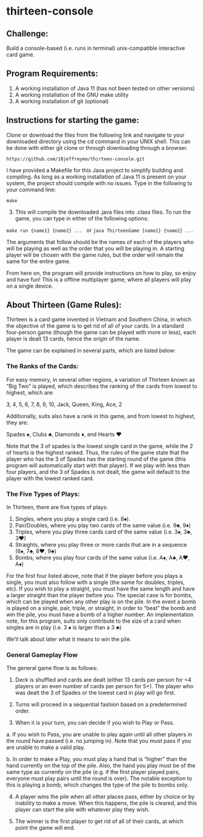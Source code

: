 # thirteen-console

## Challenge: 

Build a console-based (i.e. runs in terminal) unix-compatible interactive card game.

## Program Requirements:

1)	A working installation of Java 11 (has not been tested on other versions)
2)	A working installation of the GNU make utility
3)	A working installation of git (optional)

## Instructions for starting the game:

Clone or download the files from the following link and navigate to your downloaded directory using the cd command in your UNIX shell. This can be done with either git clone or through downloading through a browser.
```
https://github.com/18jeffreyma/thirteen-console.git
```

I have provided a Makefile for this Java project to simplify building and compiling. As long as a working installation of Java 11 is present on your system, the project should compile with no issues. Type in the following to your command line:	
```
make
```

3. This will compile the downloaded .java files into .class files. To run the game, you can type in either of the following options:

```make run {name1} {name2} ... ``` or  ```java ThirteenGame {name1} {name2} ...```

The arguments that follow should be the names of each of the players who will be playing as well as the order that you will be playing in. A starting player will be chosen with the game rules, but the order will remain the same for the entire game. 

From here on, the program will provide instructions on how to play, so enjoy and have fun! This is a offline multiplayer game, where all players will play on a single device.

## About Thirteen (Game Rules):

Thirteen is a card game invented in Vietnam and Southern China, in which the objective of the game is to get rid of all of your cards. In a standard four-person game (though the game can be played with more or less), each player is dealt 13 cards, hence the origin of the name.

The game can be explained in several parts, which are listed below:

### The Ranks of the Cards:

For easy memory, in several other regions, a variation of Thirteen known as “Big Two” is played, which describes the ranking of the cards from lowest to highest, which are: 

3, 4, 5, 6, 7, 8, 9, 10, Jack, Queen, King, Ace, 2

Additionally, suits also have a rank in this game, and from lowest to highest, they are:

Spades ♠, Clubs ♣, Diamonds ♦, and Hearts ♥

Note that the 3 of spades is the lowest single card in the game, while the 2 of hearts is the highest ranked. Thus, the rules of the game state that the player who has the 3 of Spades has the starting round of the game (this program will automatically start with that player). If we play with less than four players, and the 3 of Spades is not dealt, the game will default to the player with the lowest ranked card.

### The Five Types of Plays:

In Thirteen, there are five types of plays: 

1.	Singles, where you play a single card (i.e. 8♠). 
2.	Pair/Doubles, where you play two cards of the same value (i.e. 9♣, 9♦)
3.	Triples, where you play three cards card of the same value (i.e. 3♠, 3♣, 3♥)
4.	Straights, where you play three or more cards that are in a sequence (6♠, 7♣, 8♥, 9♣)
5.	Bombs, where you play four cards of the same value (i.e. A♠, A♣, A♥, A♦)

For the first four listed above, note that if the player before you plays a single, you must also follow with a single (the same for doubles, triples, etc). If you wish to play a straight, you must have the same length and have a larger straight than the player before you. The special case is for bombs, which can be played when any other play is on the pile. In the event a bomb is played on a single, pair, triple, or straight, in order to “beat” the bomb and win the pile, you must have a bomb of a higher number. An implementation note, for this program, suits only contribute to the size of a card when singles are in play (i.e. 3 ♠ is larger than a 3 ♣)

We’ll talk about later what it means to win the pile.

### General Gameplay Flow

The general game flow is as follows:

1.	Deck is shuffled and cards are dealt (either 13 cards per person for <4 players or an even number of cards per person for 5+). The player who was dealt the 3 of Spades or the lowest card in play will go first.

2.	Turns will proceed in a sequential fashion based on a predetermined order.

3.	When it is your turn, you can decide if you wish to Play or Pass.

a.	If you wish to Pass, you are unable to play again until all other players in the round have passed (i.e. no jumping in). Note that you must pass if you are unable to make a valid play.

b.	In order to make a Play, you must play a hand that is “higher” than the hand currently on the top of the pile. Also, the hand you play must be of the same type as currently on the pile (e.g. if the first player played pairs, everyone must play pairs until the round is over). The notable exception to this is playing a bomb, which changes the type of the pile to bombs only.

4.	A player wins the pile when all other places pass, either by choice or by inability to make a move. When this happens, the pile is cleared, and this player can start the pile with whatever play they wish.

5.	The winner is the first player to get rid of all of their cards, at which point the game will end.

